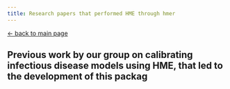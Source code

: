 ```yaml
---
title: Research papers that performed HME through hmer
---
```


[<- back to main page](https://hmer-package.github.io/website/)

## Previous work by our group on calibrating infectious disease models using HME, that led to the development of this packag
